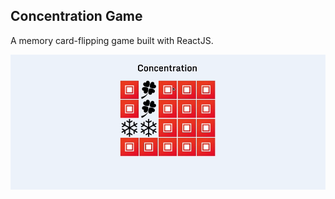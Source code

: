 ## Concentration Game 

A memory card-flipping game built with ReactJS.

![Alt text](./assets/concentration.gif?raw=true "Concentration")